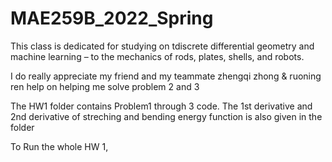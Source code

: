 # MAE259B_2022_Spring
This class is dedicated for studying on tdiscrete differential
geometry and machine learning – to the mechanics of rods, plates, shells, and
robots. 

I do really appreciate my friend and my teammate zhengqi zhong & ruoning ren help on helping me solve problem 2 and 3 

The HW1 folder contains Problem1 through 3 code. The 1st derivative and 2nd derivative
of streching and bending energy function is also given in the folder

To Run the whole HW 1, 

